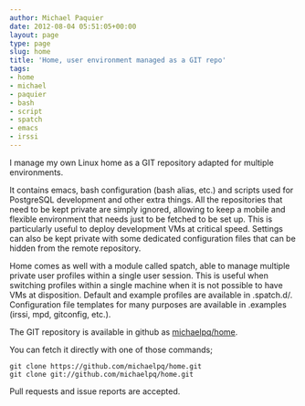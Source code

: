 ```yaml
---
author: Michael Paquier
date: 2012-08-04 05:51:05+00:00
layout: page
type: page
slug: home
title: 'Home, user environment managed as a GIT repo'
tags:
- home
- michael
- paquier
- bash
- script
- spatch
- emacs
- irssi
---
```

I manage my own Linux home as a GIT repository adapted for multiple
environments.

It contains emacs, bash configuration (bash alias, etc.) and scripts
used for PostgreSQL development and other extra things. All the
repositories that need to be kept private are simply ignored, allowing
to keep a mobile and flexible environment that needs just to be fetched
to be set up. This is particularly useful to deploy development VMs at
critical speed. Settings can also be kept private with some dedicated
configuration files that can be hidden from the remote repository.

Home comes as well with a module called spatch, able to manage multiple
private user profiles within a single user session. This is useful when
switching profiles within a single machine when it is not possible to have
VMs at disposition. Default and example profiles are available in
.spatch.d/. Configuration file templates for many purposes are available
in .examples (irssi, mpd, gitconfig, etc.).

The GIT repository is available in github as
[michaelpq/home](http://github.com/michaelpq/home).

You can fetch it directly with one of those commands;

    git clone https://github.com/michaelpq/home.git
    git clone git://github.com/michaelpq/home.git

Pull requests and issue reports are accepted.
